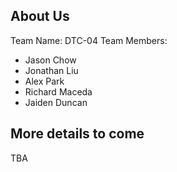 ## About Us
Team Name: DTC-04
Team Members: 
- Jason Chow
- Jonathan Liu
- Alex Park
- Richard Maceda
- Jaiden Duncan
## More details to come
TBA
